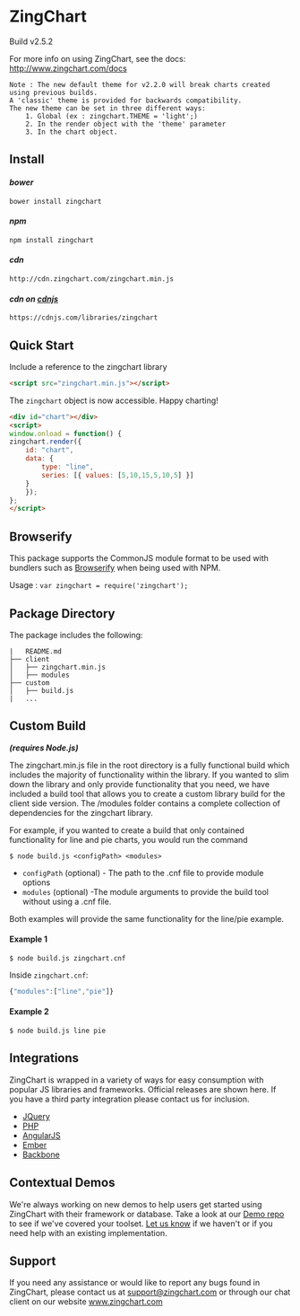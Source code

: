 # ZingChart

Build v2.5.2

For more info on using ZingChart, see the docs: http://www.zingchart.com/docs

```
Note : The new default theme for v2.2.0 will break charts created using previous builds.
A 'classic' theme is provided for backwards compatibility.
The new theme can be set in three different ways:
    1. Global (ex : zingchart.THEME = 'light';)
    2. In the render object with the 'theme' parameter
    3. In the chart object.
```

## Install

#### *bower*
```
bower install zingchart
```

#### *npm*
```
npm install zingchart
```

#### *cdn*
```
http://cdn.zingchart.com/zingchart.min.js
```

#### *cdn on [cdnjs](https://cdnjs.com/libraries/zingchart)*
```
https://cdnjs.com/libraries/zingchart
```



## Quick Start
Include a reference to the zingchart library

```html
<script src="zingchart.min.js"></script>
```
The `zingchart` object is now accessible. Happy charting!
```html
<div id="chart"></div>
<script>
window.onload = function() {
zingchart.render({
    id: "chart",
    data: {
        type: "line",
        series: [{ values: [5,10,15,5,10,5] }]
    }
    });
};
</script>
```

## Browserify
This package supports the CommonJS module format to be used with bundlers such as [Browserify](http://browserify.org/) when being used with NPM.

Usage : `var zingchart = require('zingchart');`



## Package Directory
The package includes the following:
```
|   README.md
├── client
│   ├── zingchart.min.js
│   ├── modules
├── custom
│   ├── build.js
|   ...
```

## Custom Build
***(requires Node.js)***

The zingchart.min.js file in the root directory is a fully functional build which includes the majority of functionality within the library. If you wanted to slim down the library and only provide functionality that you need, we have included a build tool that allows you to create a custom library build for the client side version. The /modules folder contains a complete collection of dependencies for the zingchart library.

For example, if you wanted to create a build that only contained functionality for line and pie charts, you would run the command

```
$ node build.js <configPath> <modules>
```
* `configPath` (optional) - The path to the .cnf file to provide module options
* `modules` (optional) -The module arguments to provide the build tool without using a .cnf file.

Both examples will provide the same functionality for the line/pie example.

#### Example 1
```
$ node build.js zingchart.cnf
```
Inside `zingchart.cnf`:
```js
{"modules":["line","pie"]}
```

#### Example 2
```
$ node build.js line pie
```

## Integrations

ZingChart is wrapped in a variety of ways for easy consumption with popular JS libraries and frameworks. Official releases are shown here.  If you have a third party integration please contact us for inclusion.

* [JQuery](https://github.com/zingchart/ZingChart-jQuery)
* [PHP](https://github.com/zingchart/ZingChart-PHP)
* [AngularJS](https://github.com/zingchart/ZingChart-AngularJS)
* [Ember](https://github.com/zingchart/ember-zingchart)
* [Backbone](https://github.com/zingchart/backbone-zingchart)

## Contextual Demos

We're always working on new demos to help users get started using ZingChart with their framework or database. Take a look at our [Demo repo](https://github.com/zingchart-demos) to see if we've covered your toolset. [Let us know](http://www.zingchart.com/support/) if we haven't or if you need help with an existing implementation.

## Support
If you need any assistance or would like to report any bugs found in ZingChart, please contact us at support@zingchart.com or through our chat client on our website www.zingchart.com
